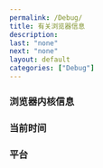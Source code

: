 ```yaml
---
permalink: /Debug/
title: 有关浏览器信息
description:
last: "none"
next: "none"
layout: default
categories: ["Debug"]
---
```


<script>
    document.addEventListener('DOMContentLoaded',function(){
        document.querySelector('#corn').innerHTML=navigator.userAgent;
        var timeZone=document.querySelector('#time');
        timeZone.innerHTML=new Date();
        setInterval(function(){
            timeZone.innerHTML=new Date();
        },1000);
        document.querySelector('#platform').innerHTML=navigator.platform
    }); 
</script>

### 浏览器内核信息
<code id="corn"></code>

### 当前时间
<code id="time"></code>

### 平台
<code id="platform"></code>